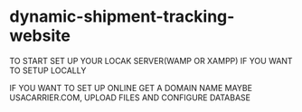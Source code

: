 # dynamic-shipment-tracking-website
TO START SET UP YOUR LOCAK SERVER(WAMP OR XAMPP) IF YOU WANT TO SETUP LOCALLY 

IF YOU WANT TO SET UP ONLINE GET A DOMAIN NAME MAYBE USACARRIER.COM, UPLOAD FILES AND CONFIGURE DATABASE
